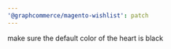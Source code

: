 ```yaml
---
'@graphcommerce/magento-wishlist': patch
---
```


make sure the default color of the heart is black
